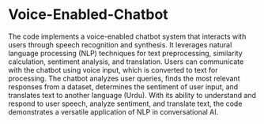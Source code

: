 # Voice-Enabled-Chatbot
The code implements a voice-enabled chatbot system that interacts with users through speech recognition and synthesis. It leverages natural language processing (NLP) techniques for text preprocessing, similarity calculation, sentiment analysis, and translation. Users can communicate with the chatbot using voice input, which is converted to text for processing. The chatbot analyzes user queries, finds the most relevant responses from a dataset, determines the sentiment of user input, and translates text to another language (Urdu). With its ability to understand and respond to user speech, analyze sentiment, and translate text, the code demonstrates a versatile application of NLP in conversational AI.
